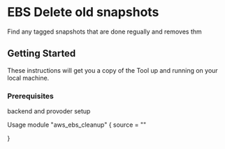 # EBS Delete old snapshots
Find any tagged snapshots that are done regually and removes thm

## Getting Started

These instructions will get you a copy of the Tool up and running on your local machine.

### Prerequisites
backend and provoder setup

Usage 
module "aws_ebs_cleanup" {
  source                  = ""

}
```

